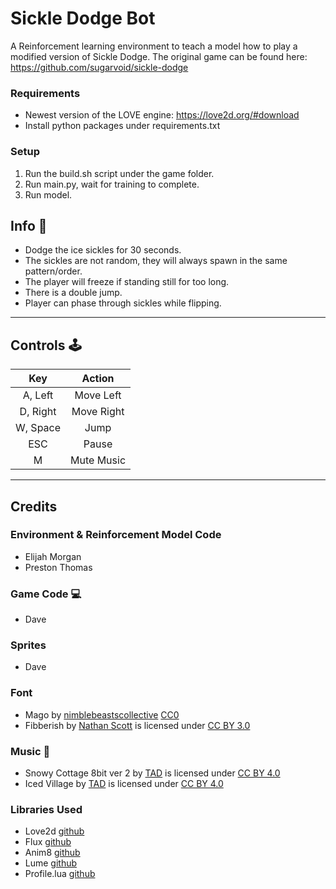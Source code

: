 # Sickle Dodge Bot
A Reinforcement learning environment to teach a model how to play a modified version of Sickle Dodge. The original game can be found here: https://github.com/sugarvoid/sickle-dodge


### Requirements
- Newest version of the LOVE engine: https://love2d.org/#download
- Install python packages under requirements.txt

### Setup
1. Run the build.sh script under the game folder.
2. Run main.py, wait for training to complete.
3. Run model.

## Info :dart:
- Dodge the ice sickles for 30 seconds.
- The sickles are not random, they will always spawn in the same pattern/order.
- The player will freeze if standing still for too long.
- There is a double jump.
- Player can phase through sickles while flipping.
<hr>

## Controls :joystick: 

|Key|Action|
|:---:|:---:|
|A, Left|Move Left|
|D, Right|Move Right|
|W, Space|Jump|
|ESC| Pause |
|M|Mute Music|

<hr>


## Credits
### Environment & Reinforcement Model Code
- Elijah Morgan
- Preston Thomas

### Game Code :computer: 
- Dave
### Sprites
- Dave
### Font
- Mago by [nimblebeastscollective](https://nimblebeastscollective.itch.io) [CC0](https://creativecommons.org/publicdomain/zero/1.0/)
- Fibberish by [Nathan Scott](https://caffinate.itch.io/fibberish) is licensed under [CC BY 3.0]()
### Music :musical_keyboard:
- Snowy Cottage 8bit ver 2 by [TAD](https://www.youtube.com/c/Tadon) is licensed under [CC BY 4.0](https://creativecommons.org/licenses/by/4.0/)
- Iced Village by [TAD](https://www.youtube.com/c/Tadon) is licensed under [CC BY 4.0](https://creativecommons.org/licenses/by/4.0/)
### Libraries Used
- Love2d [github](https://github.com/love2d/love)
- Flux [github](https://github.com/rxi/flux)
- Anim8 [github](https://github.com/kikito/anim8)
- Lume [github](https://github.com/rxi/lume)
- Profile.lua [github](https://github.com/2dengine/profile.lua)
